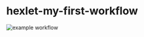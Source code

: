 # hexlet-my-first-workflow

![example workflow](https://github.com/github/docs/actions/workflows/show-directory.yml/badge.svg)
